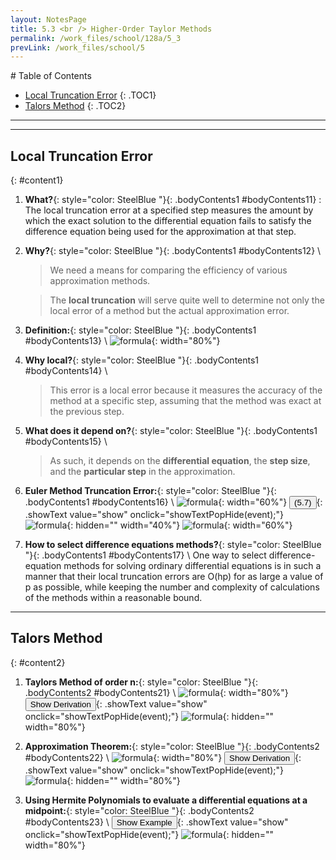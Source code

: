```yaml
---
layout: NotesPage
title: 5.3 <br /> Higher-Order Taylor Methods
permalink: /work_files/school/128a/5_3
prevLink: /work_files/school/5
---
```


<div markdown="1" class = "TOC">
# Table of Contents

  * [Local Truncation Error](#content1)
  {: .TOC1}
  * [Talors Method](#content2)
  {: .TOC2}
</div>

***
***

## Local Truncation Error
{: #content1}

1. **What?**{: style="color: SteelBlue  "}{: .bodyContents1 #bodyContents11} 
    :   The local truncation error at a specified step measures the amount by which the exact
    solution to the differential equation fails to satisfy the difference equation being used for the approximation at that step.

2. **Why?**{: style="color: SteelBlue  "}{: .bodyContents1 #bodyContents12} \\
    > We need a means for comparing the efficiency of various approximation methods.  

    > The **local truncation** will serve quite well to determine not only the local error of a method but the actual approximation error.

3. **Definition:**{: style="color: SteelBlue  "}{: .bodyContents1 #bodyContents13} \\
    ![formula](/main_files/128a/5/5.3/1.png){: width="80%"}


4. **Why local?**{: style="color: SteelBlue  "}{: .bodyContents1 #bodyContents14} \\
    > This error is a local error because it measures the accuracy of the method at a specific step, assuming that the method was exact at the previous step.

5. **What does it depend on?**{: style="color: SteelBlue  "}{: .bodyContents1 #bodyContents15} \\
    > As such, it depends on the **differential equation**, the **step size**, and the **particular step** in the approximation.

6. **Euler Method Truncation Error:**{: style="color: SteelBlue  "}{: .bodyContents1 #bodyContents16} \\
    ![formula](/main_files/128a/5/5.3/2.png){: width="60%"}
    <button>(5.7)</button>{: .showText value="show"
     onclick="showTextPopHide(event);"}
    ![formula](/main_files/128a/5/5.3/3.png){: hidden="" width="40%"}
    ![formula](/main_files/128a/5/5.3/4.png){: width="60%"}

7. **How to select difference equations methods?**{: style="color: SteelBlue  "}{: .bodyContents1 #bodyContents17} \\
    One way to select difference-equation methods for solving ordinary differential equations
    is in such a manner that their local truncation errors are O(hp) for as large a value
    of p as possible, while keeping the number and complexity of calculations of the methods
    within a reasonable bound.

***

## Talors Method
{: #content2}

1. **Taylors Method of order n:**{: style="color: SteelBlue  "}{: .bodyContents2 #bodyContents21} \\
    ![formula](/main_files/128a/5/5.3/5.png){: width="80%"}
    <button>Show Derivation</button>{: .showText value="show"
     onclick="showTextPopHide(event);"}
    ![formula](/main_files/128a/5/5.3/6.png){: hidden="" width="80%"}

2. **Approximation Theorem:**{: style="color: SteelBlue  "}{: .bodyContents2 #bodyContents22} \\
    ![formula](/main_files/128a/5/5.3/7.png){: width="80%"}
    <button>Show Derivation</button>{: .showText value="show"
     onclick="showTextPopHide(event);"}
    ![formula](/main_files/128a/5/5.3/8.png){: hidden="" width="80%"}

3. **Using Hermite Polynomials to evaluate a differential equations at a midpoint:**{: style="color: SteelBlue  "}{: .bodyContents2 #bodyContents23} \\
    <button>Show Example</button>{: .showText value="show"
     onclick="showTextPopHide(event);"}
    ![formula](/main_files/128a/5/5.3/hermite.png){: hidden="" width="80%"}
